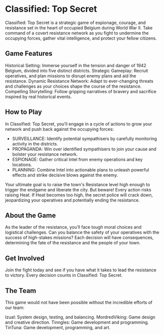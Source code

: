 # Classified: Top Secret
Classified: Top Secret is a strategic game of espionage, courage, and resistance set in the heart of occupied Belgium during World War II. Take command of a covert resistance network as you fight to undermine the occupying forces, gather vital intelligence, and protect your fellow citizens.

## Game Features
Historical Setting: Immerse yourself in the tension and danger of 1942 Belgium, divided into five distinct districts.
Strategic Gameplay: Recruit operatives, and plan missions to disrupt enemy plans and aid the resistance.
Dynamic Resistance Network: Adapt to ever-changing threats and challenges as your choices shape the course of the resistance.
Compelling Storytelling: Follow gripping narratives of bravery and sacrifice inspired by real historical events.

## How to Play
In Classified: Top Secret, you’ll engage in a cycle of actions to grow your network and push back against the occupying forces:

* SURVEILLANCE: Identify potential sympathisers by carefully monitoring activity in the districts.
* PROPAGANDA: Win over identified sympathisers to join your cause and bolster your resistance network.
* ESPIONAGE: Gather critical Intel from enemy operations and key locations.
* PLANNING: Combine Intel into actionable plans to unleash powerful effects and strike decisive blows against the enemy.

Your ultimate goal is to raise the town's Resistance level high enough to trigger the endgame and liberate the city. But beware! Every action risks raising Heat. If Heat becomes too high, the secret police will crack down, jeopardizing your operatives and potentially ending the resistance.

## About the Game
As the leader of the resistance, you’ll face tough moral choices and logistical challenges. Can you balance the safety of your operatives with the success of high-stakes missions? Each decision will have consequences, determining the fate of the resistance and the people of your town.

## Get Involved
Join the fight today and see if you have what it takes to lead the resistance to victory. Every decision counts in Classified: Top Secret.

## The Team
This game would not have been possible without the incredible efforts of our team:

Izual: System design, testing, and balancing.
MordredViking: Game design and creative direction.
Tinngles: Game development and programming.
TinTuna: Game development, programming, and art.
